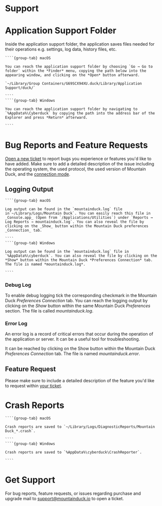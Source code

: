 Support
===

# Application Support Folder

Inside the application support folder, the application saves files needed for their operations e.g. settings, log data, history files, etc.

`````{tabs}
````{group-tab} macOS

You can reach the application support folder by choosing `Go → Go to folder` within the *Finder* menu, copying the path below into the appearing window, and clicking on the *Open* button afterward.

`~/Library/Group Containers/G69SCX94XU.duck/Library/Application Support/duck/`

````
````{group-tab} Windows

You can reach the application support folder by navigating to `%AppData%\Cyberduck` by copying the path into the address bar of the Explorer and press *Return* afterward.

````
`````

# Bug Reports and Feature Requests

[Open a new ticket](mailto:support@mountainduck.io) to report bugs you experience or features you'd like to have added. Make sure to add a detailed description of the issue including the operating system, the used protocol, the used version of Mountain Duck, and the [connection mode](Preferences#sync-connect-mode).

## Logging Output

`````{tabs}
````{group-tab} macOS

Log output can be found in the `mountainduck.log` file in`~/Library/Logs/Mountain Duck`. You can easily reach this file in _Console.app_ (Open from `/Applications/Utilities`) under `Reports → Log Reports → mountainduck.log`. You can also reveal the file by clicking on the _Show_ button within the Mountain Duck preferences _Connection_ tab.

````
````{group-tab} Windows

Log output can be found in the `mountainduck.log` file in `%AppData%\cyberduck`. You can also reveal the file by clicking on the *Show* button within the Mountain Duck *Preferences Connection* tab. The file is named *mountainduck.log*.

````
`````

### Debug Log

To enable debug logging tick the corresponding checkmark in the Mountain Duck *Preferences Connection* tab. You can reach the logging output by clicking on the *Show* button within the same Mountain Duck *Preferences* section. The file is called *mountainduck.log*.

### Error Log

An error log is a record of critical errors that occur during the operation of the application or server. It can be a useful tool for troubleshooting.

It can be reached by clicking on the Show button within the Mountain Duck *Preferences Connection* tab. The file is named *mountainduck.error*.

## Feature Request

Please make sure to include a detailed description of the feature you'd like to request within [your ticket](mailto:support@mountainduck.io).

# Crash Reports

`````{tabs}
````{group-tab} macOS

Crash reports are saved to `~/Library/Logs/DiagnosticReports/Mountain Duck_*.crash`.

````
````{group-tab} Windows

Crash reports are saved to `%AppData%\cyberduck\CrashReporter`.

````
`````

# Get Support

For bug reports, feature requests, or issues regarding purchase and upgrade mail to [support@mountainduck.io](mailto:support@mountainduck.io) to open a ticket.